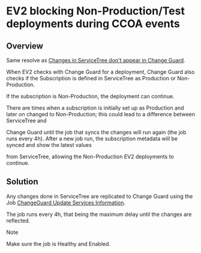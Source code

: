 ﻿# EV2 blocking Non-Production/Test deployments during CCOA events

## Overview

Same resolve as [Changes in ServiceTree don't appear in Change Guard](ChangesServiceTreeDontReflectInChangeGuard.md).

When EV2 checks with Change Guard for a deployment, Change Guard also checks if the Subscription is defined in ServiceTree as Production or Non-Production.

If the subscription is Non-Production, the deployment can continue.

There are times when a subscription is initially set up as Production and later on changed to Non-Production; this could lead to a difference between ServiceTree and

Change Guard until the job that syncs the changes will run again (the job runs every 4h). After a new job run, the subscription metadata will be synced and show the latest values

from ServiceTree, allowing the Non-Production EV2 deployments to continue.

## Solution

Any changes done in ServiceTree are replicated to Change Guard using the Job [ChangeGuard Update Services Information](https://lens.msftcloudes.com/#/jobs/list?_g=(selectedJob:f581a6f8bf7c4b76b2267189f3cdc4ff,ws:cee2f53f-2d2a-40b4-a0c7-a33918652522)).

The job runs every 4h, that being the maximum delay until the changes are reflected.

> [!NOTE]
> Make sure the job is Healthy and Enabled.